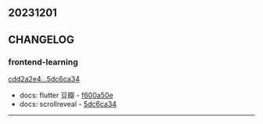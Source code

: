 ## 20231201

## CHANGELOG

### frontend-learning

[cdd2a2e4...5dc6ca34](https://github.com/zhbhun/frontend-learning/compare/cdd2a2e4...5dc6ca34)

* docs: flutter 豆瓣 - [f600a50e](https://github.com/zhbhun/frontend-learning/commit/f600a50ea34958653db4051124a53e7b32835cd1)
* docs: scrollreveal - [5dc6ca34](https://github.com/zhbhun/frontend-learning/commit/5dc6ca3480215dda032c28a5c7fcc94cb20734b1)

---

